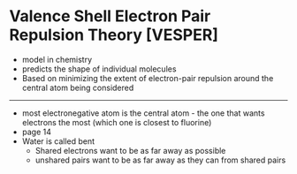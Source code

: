 # Valence Shell Electron Pair Repulsion Theory [VESPER]

- model in chemistry
- predicts the shape of individual molecules
- Based on minimizing the extent of electron-pair repulsion around the central atom being considered

---

- most electronegative atom is the central atom - the one that wants electrons the most (which one is closest to fluorine)
- page 14
- Water is called bent
  - Shared electrons want to be as far away as possible
  - unshared pairs want to be as far away as they can from shared pairs
